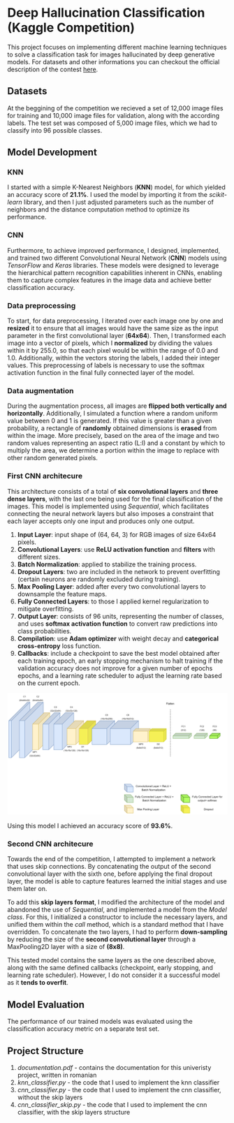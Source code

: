 # Deep Hallucination Classification (Kaggle Competition)

This project focuses on implementing different machine learning techniques to solve a classification task for images hallucinated by deep generative models.
For datasets and other informations you can checkout the official description of the contest [here](https://www.kaggle.com/competitions/unibuc-dhc-2023/overview).

## Datasets
At the beggining of the competition we recieved a set of 12,000 image files for training and 10,000 image files for validation, along with the according labels. The test set was composed of 5,000 image files, which we had to classify into 96 possible classes.

## Model Development

### KNN
I started with a simple K-Nearest Neighbors (__KNN__) model, for which yielded an accuracy score of __21.1%__. I used the model by importing it from the _scikit-learn_ library, and then I just adjusted parameters such as the number of neighbors and the distance computation method to optimize its performance.

### CNN
Furthermore, to achieve improved performance, I designed, implemented, and trained two different Convolutional Neural Network (__CNN__) models using _TensorFlow_ and _Keras_ libraries. These models were designed to leverage the hierarchical pattern recognition capabilities inherent in CNNs, enabling them to capture complex features in the image data and achieve better classification accuracy.

### Data preprocessing
To start, for data preprocessing, I iterated over each image one by one and __resized__ it to ensure that all images would have the same size as the input parameter in the first convolutional layer (__64x64__). Then, I transformed each image into a vector of pixels, which I __normalized__ by dividing the values within it by 255.0, so that each pixel would be within the range of 0.0 and 1.0. Additionally, within the vectors storing the labels, I added their integer values. This preprocessing of labels is necessary to use the softmax activation function in the final fully connected layer of the model.

### Data augmentation
During the augmentation process, all images are __flipped both vertically and horizontally__. Additionally, I simulated a function where a random uniform value between 0 and 1 is generated. If this value is greater than a given probability, a rectangle of __randomly__ obtained dimensions is __erased__ from within the image. More precisely, based on the area of the image and two random values representing an aspect ratio (L:l) and a constant by which to multiply the area, we determine a portion within the image to replace with other random generated pixels.

### First CNN architecure
This architecture consists of a total of __six convolutional layers__ and __three dense layers__, with the last one being used for the final classification of the images. This model is implemented using _Sequential_, which facilitates connecting the neural network layers but also imposes a constraint that each layer accepts only one input and produces only one output.

1. __Input Layer__: input shape of (64, 64, 3) for RGB images of size 64x64 pixels.
2. __Convolutional Layers__: use __ReLU activation function__ and __filters__ with different sizes.
3. __Batch Normalization__: applied to stabilize the training process.
4. __Dropout Layers__:  two are included in the network to prevent overfitting (certain neurons are randomly excluded during training).
5. __Max Pooling Layer__: added after every two convolutional layers to downsample the feature maps.
6. __Fully Connected Layers__: to those I applied kernel regularization to mitigate overfitting.
7. __Output Layer__: consists of 96 units, representing the number of classes, and uses __softmax activation function__ to convert raw predictions into class probabilities.
8. __Compilation__: use __Adam optimizer__ with weight decay and __categorical cross-entropy__ loss function.
9. __Callbacks__: include a checkpoint to save the best model obtained after each training epoch, an early stopping mechanism to halt training if the validation accuracy does not improve for a given number of epochs epochs, and a learning rate scheduler to adjust the learning rate based on the current epoch.

![Image](imgs/cnn_architecture.svg)

Using this model I achieved an accuracy score of __93.6%__.

### Second CNN architecure

Towards the end of the competition, I attempted to implement a network that uses skip connections. By concatenating the output of the second convolutional layer with the sixth one, before applying the final dropout layer, the model is able to capture features learned the initial stages and use them later on.

To add this __skip layers format__, I modified the architecture of the model and abandoned the use of _Sequential_, and implemented a model from the _Model class_. For this, I initialized a constructor to include the necessary layers, and unified them within the _call_ method, which is a standard method that I have overridden.
To concatenate the two layers, I had to perform __down-sampling__ by reducing the size of the __second convolutional layer__ through a MaxPooling2D layer with a size of __(8x8)__.

This tested model contains the same layers as the one described above, along with the same defined callbacks (checkpoint, early stopping, and learning rate scheduler).
However, I do not consider it a successful model as it __tends to overfit__.

## Model Evaluation
The performance of our trained models was evaluated using the classification accuracy metric on a separate test set.

## Project Structure
1. _documentation.pdf_ - contains the documentation for this univeristy project, written in romanian
2. _knn_classifier.py_ - the code that I used to implement the knn classifier
3. _cnn_classifier.py_ - the code that I used to implement the cnn classifier, without the skip layers
4. _cnn_classifier_skip.py_ - the code that I used to implement the cnn classifier, with the skip layers structure




